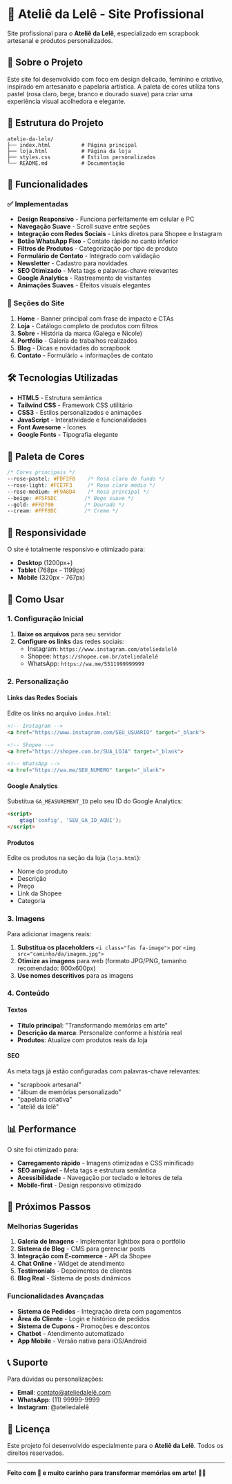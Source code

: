 # 🌸 Ateliê da Lelê - Site Profissional

Site profissional para o **Ateliê da Lelê**, especializado em scrapbook artesanal e produtos personalizados.

## 🎨 Sobre o Projeto

Este site foi desenvolvido com foco em design delicado, feminino e criativo, inspirado em artesanato e papelaria artística. A paleta de cores utiliza tons pastel (rosa claro, bege, branco e dourado suave) para criar uma experiência visual acolhedora e elegante.

## 📁 Estrutura do Projeto

```
atelie-da-lele/
├── index.html          # Página principal
├── loja.html           # Página da loja
├── styles.css          # Estilos personalizados
└── README.md           # Documentação
```

## 🚀 Funcionalidades

### ✅ Implementadas
- **Design Responsivo** - Funciona perfeitamente em celular e PC
- **Navegação Suave** - Scroll suave entre seções
- **Integração com Redes Sociais** - Links diretos para Shopee e Instagram
- **Botão WhatsApp Fixo** - Contato rápido no canto inferior
- **Filtros de Produtos** - Categorização por tipo de produto
- **Formulário de Contato** - Integrado com validação
- **Newsletter** - Cadastro para novidades
- **SEO Otimizado** - Meta tags e palavras-chave relevantes
- **Google Analytics** - Rastreamento de visitantes
- **Animações Suaves** - Efeitos visuais elegantes

### 🎯 Seções do Site

1. **Home** - Banner principal com frase de impacto e CTAs
2. **Loja** - Catálogo completo de produtos com filtros
3. **Sobre** - História da marca (Galega e Nicole)
4. **Portfólio** - Galeria de trabalhos realizados
5. **Blog** - Dicas e novidades do scrapbook
6. **Contato** - Formulário + informações de contato

## 🛠️ Tecnologias Utilizadas

- **HTML5** - Estrutura semântica
- **Tailwind CSS** - Framework CSS utilitário
- **CSS3** - Estilos personalizados e animações
- **JavaScript** - Interatividade e funcionalidades
- **Font Awesome** - Ícones
- **Google Fonts** - Tipografia elegante

## 🎨 Paleta de Cores

```css
/* Cores principais */
--rose-pastel: #FDF2F8    /* Rosa claro de fundo */
--rose-light: #FCE7F3     /* Rosa claro médio */
--rose-medium: #F9A8D4    /* Rosa principal */
--beige: #F5F5DC         /* Bege suave */
--gold: #FFD700          /* Dourado */
--cream: #FFF8DC         /* Creme */
```

## 📱 Responsividade

O site é totalmente responsivo e otimizado para:
- **Desktop** (1200px+)
- **Tablet** (768px - 1199px)
- **Mobile** (320px - 767px)

## 🔧 Como Usar

### 1. Configuração Inicial

1. **Baixe os arquivos** para seu servidor
2. **Configure os links** das redes sociais:
   - Instagram: `https://www.instagram.com/ateliedalelê`
   - Shopee: `https://shopee.com.br/ateliedalelê`
   - WhatsApp: `https://wa.me/5511999999999`

### 2. Personalização

#### Links das Redes Sociais
Edite os links no arquivo `index.html`:

```html
<!-- Instagram -->
<a href="https://www.instagram.com/SEU_USUARIO" target="_blank">

<!-- Shopee -->
<a href="https://shopee.com.br/SUA_LOJA" target="_blank">

<!-- WhatsApp -->
<a href="https://wa.me/SEU_NUMERO" target="_blank">
```

#### Google Analytics
Substitua `GA_MEASUREMENT_ID` pelo seu ID do Google Analytics:

```html
<script>
    gtag('config', 'SEU_GA_ID_AQUI');
</script>
```

#### Produtos
Edite os produtos na seção da loja (`loja.html`):
- Nome do produto
- Descrição
- Preço
- Link da Shopee
- Categoria

### 3. Imagens

Para adicionar imagens reais:
1. **Substitua os placeholders** `<i class="fas fa-image">` por `<img src="caminho/da/imagem.jpg">`
2. **Otimize as imagens** para web (formato JPG/PNG, tamanho recomendado: 800x600px)
3. **Use nomes descritivos** para as imagens

### 4. Conteúdo

#### Textos
- **Título principal**: "Transformando memórias em arte"
- **Descrição da marca**: Personalize conforme a história real
- **Produtos**: Atualize com produtos reais da loja

#### SEO
As meta tags já estão configuradas com palavras-chave relevantes:
- "scrapbook artesanal"
- "álbum de memórias personalizado"
- "papelaria criativa"
- "ateliê da lelê"

## 📊 Performance

O site foi otimizado para:
- **Carregamento rápido** - Imagens otimizadas e CSS minificado
- **SEO amigável** - Meta tags e estrutura semântica
- **Acessibilidade** - Navegação por teclado e leitores de tela
- **Mobile-first** - Design responsivo otimizado

## 🎯 Próximos Passos

### Melhorias Sugeridas
1. **Galeria de Imagens** - Implementar lightbox para o portfólio
2. **Sistema de Blog** - CMS para gerenciar posts
3. **Integração com E-commerce** - API da Shopee
4. **Chat Online** - Widget de atendimento
5. **Testimonials** - Depoimentos de clientes
6. **Blog Real** - Sistema de posts dinâmicos

### Funcionalidades Avançadas
- **Sistema de Pedidos** - Integração direta com pagamentos
- **Área do Cliente** - Login e histórico de pedidos
- **Sistema de Cupons** - Promoções e descontos
- **Chatbot** - Atendimento automatizado
- **App Mobile** - Versão nativa para iOS/Android

## 📞 Suporte

Para dúvidas ou personalizações:
- **Email**: contato@ateliedalelê.com
- **WhatsApp**: (11) 99999-9999
- **Instagram**: @ateliedalelê

## 📄 Licença

Este projeto foi desenvolvido especialmente para o **Ateliê da Lelê**. Todos os direitos reservados.

---

**Feito com 💖 e muito carinho para transformar memórias em arte!** 🌸✨ 